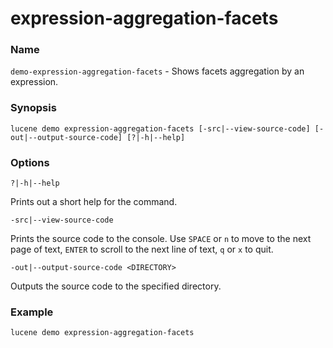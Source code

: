 # expression-aggregation-facets

### Name

`demo-expression-aggregation-facets` - Shows facets aggregation by an expression.

### Synopsis

```console
lucene demo expression-aggregation-facets [-src|--view-source-code] [-out|--output-source-code] [?|-h|--help]
```

### Options

`?|-h|--help`

Prints out a short help for the command.

`-src|--view-source-code`

Prints the source code to the console. Use `SPACE` or `n` to move to the next page of text, `ENTER` to scroll to the next line of text, `q` or `x` to quit.

`-out|--output-source-code <DIRECTORY>`

Outputs the source code to the specified directory.

### Example

```console
lucene demo expression-aggregation-facets
```
